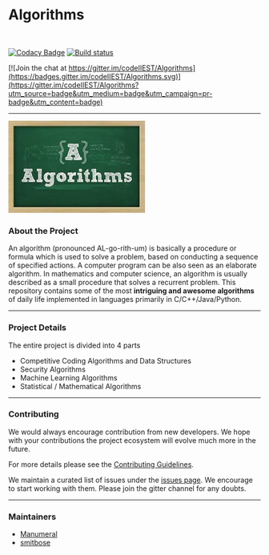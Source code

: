 
# Algorithms


<br/>

[![Codacy Badge](https://api.codacy.com/project/badge/Grade/027cc235e9024d4da77ebd358ca7becf)](https://www.codacy.com/app/prateekkol21/Algorithms?utm_source=github.com&utm_medium=referral&utm_content=codeIIEST/Algorithms&utm_campaign=badger) [![Build status](https://ci.appveyor.com/api/projects/status/i6utrnqnasqguk2i?svg=true)](https://ci.appveyor.com/project/prateekiiest/algorithms)


[![Join the chat at https://gitter.im/codeIIEST/Algorithms](https://badges.gitter.im/codeIIEST/Algorithms.svg)](https://gitter.im/codeIIEST/Algorithms?utm_source=badge&utm_medium=badge&utm_campaign=pr-badge&utm_content=badge)

----------------------------------------------------------------------------------------------


![](https://github.com/codeIIEST/Algorithms/blob/master/algocodeiiest.jpg)

### About the Project

An algorithm (pronounced AL-go-rith-um) is basically a procedure or formula which is used to solve a problem, based on conducting a sequence of specified actions. A computer program can be also seen as an elaborate algorithm. In mathematics and computer science, an algorithm is usually described as a small procedure that solves a recurrent problem.
This repository contains some of the most **intriguing and awesome algorithms** of daily life implemented in languages primarily in C/C++/Java/Python.

--------------------------------------------------------------

### Project Details
The entire project is divided into 4 parts

* Competitive Coding Algorithms and Data Structures
* Security Algorithms
* Machine Learning Algorithms
* Statistical / Mathematical Algorithms

-----------------------------------------------------------------

### Contributing

We would always encourage contribution from new developers. We hope with your contributions the project ecosystem will evolve much more in the future.

For more details please see the [Contributing Guidelines](https://github.com/codeIIEST/Algorithms/blob/master/CONTRIBUTING.md).

We maintain a curated list of issues under the [issues page](https://github.com/codeIIEST/Algorithms/issues). We encourage to start working with them. Please join the gitter channel for any doubts.

---------------------------------------------------

### Maintainers

* [Manumeral](https://github.com/manumeral)
* [smitbose](https://github.com/smitbose)

